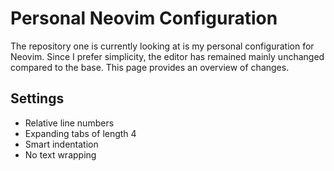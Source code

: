 # Personal Neovim Configuration

The repository one is currently looking at is my personal configuration for Neovim.
Since I prefer simplicity, the editor has remained mainly unchanged compared to the base.
This page provides an overview of changes.

## Settings

- Relative line numbers
- Expanding tabs of length 4
- Smart indentation
- No text wrapping
